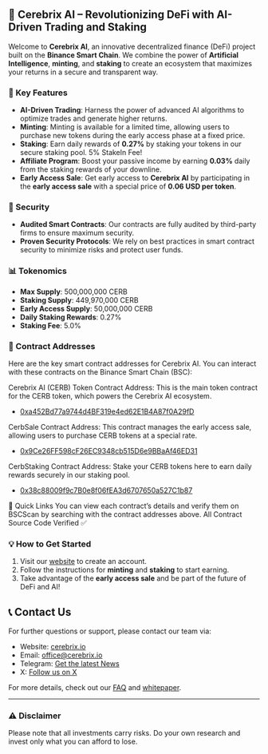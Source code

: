 ## 🧠 Cerebrix AI – Revolutionizing DeFi with AI-Driven Trading and Staking

Welcome to **Cerebrix AI**, an innovative decentralized finance (DeFi) project built on the **Binance Smart Chain**. We combine the power of **Artificial Intelligence**, **minting**, and **staking** to create an ecosystem that maximizes your returns in a secure and transparent way.

### 🚀 Key Features

- **AI-Driven Trading**: Harness the power of advanced AI algorithms to optimize trades and generate higher returns.
- **Minting**: Minting is available for a limited time, allowing users to purchase new tokens during the early access phase at a fixed price.
- **Staking**: Earn daily rewards of **0.27%** by staking your tokens in our secure staking pool. 5% StakeIn Fee!
- **Affiliate Program**: Boost your passive income by earning **0.03%** daily from the staking rewards of your downline.
- **Early Access Sale**: Get early access to **Cerebrix AI** by participating in the **early access sale** with a special price of **0.06 USD per token**.

### 🔐 Security

- **Audited Smart Contracts**: Our contracts are fully audited by third-party firms to ensure maximum security.
- **Proven Security Protocols**: We rely on best practices in smart contract security to minimize risks and protect user funds.

### 📊 Tokenomics

- **Max Supply**: 500,000,000 CERB
- **Staking Supply**: 449,970,000 CERB
- **Early Access Supply**: 50,000,000 CERB
- **Daily Staking Rewards**: 0.27%
- **Staking Fee**: 5.0%

### 📜 Contract Addresses
Here are the key smart contract addresses for Cerebrix AI. You can interact with these contracts on the Binance Smart Chain (BSC):

Cerebrix AI (CERB) Token Contract
Address: This is the main token contract for the CERB token, which powers the Cerebrix AI ecosystem.
 - [0xa452Bd77a9744d4BF319e4ed62E1B4A87f0A29fD](https://bscscan.com/address/0x38c88009f9c7b0e8f06fea3d6707650a527c1b87#code)


CerbSale Contract
Address: This contract manages the early access sale, allowing users to purchase CERB tokens at a special rate.
 - [0x9Ce26FF598cF26EC9348cb515D6e9BBaAf46ED31](https://bscscan.com/address/0x9Ce26FF598cF26EC9348cb515D6e9BBaAf46ED31#code)


CerbStaking Contract
Address: Stake your CERB tokens here to earn daily rewards securely in our staking pool.
 - [0x38c88009f9c7B0e8f06fEA3d6707650a527C1b87](https://bscscan.com/address/0x38c88009f9c7B0e8f06fEA3d6707650a527C1b87#code)


🔗 Quick Links
You can view each contract’s details and verify them on BSCScan by searching with the contract addresses above.
All Contract Source Code Verified ✅

### 💡 How to Get Started

1. Visit our [website](https://cerebrix.io) to create an account.
2. Follow the instructions for **minting** and **staking** to start earning.
3. Take advantage of the **early access sale** and be part of the future of DeFi and AI!

## 📞 Contact Us

For further questions or support, please contact our team via:
- Website: [cerebrix.io](https://cerebrix.io)
- Email: office@cerebrix.io
- Telegram: [Get the latest News](https://t.me/CerebrixAI)
- X: [Follow us on X](https://x.com/cerebrixai)

For more details, check out our [FAQ](https://github.com/cerebrixai/faq) and [whitepaper](https://cerebrix.io/whitepaper).

---

### ⚠️ Disclaimer

Please note that all investments carry risks. Do your own research and invest only what you can afford to lose.
